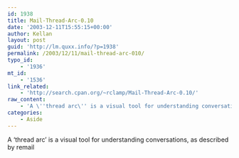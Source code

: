 ```yaml
---
id: 1938
title: Mail-Thread-Arc-0.10
date: '2003-12-11T15:55:15+00:00'
author: Kellan
layout: post
guid: 'http://lm.quxx.info/?p=1938'
permalink: /2003/12/11/mail-thread-arc-010/
typo_id:
    - '1936'
mt_id:
    - '1536'
link_related:
    - 'http://search.cpan.org/~rclamp/Mail-Thread-Arc-0.10/'
raw_content:
    - 'A \''thread arc\'' is a visual tool for understanding conversations, as described by remail'
categories:
    - Aside
---
```


A ‘thread arc’ is a visual tool for understanding conversations, as described by remail